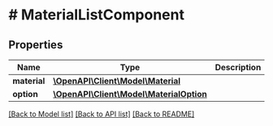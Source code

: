 # # MaterialListComponent

## Properties

Name | Type | Description | Notes
------------ | ------------- | ------------- | -------------
**material** | [**\OpenAPI\Client\Model\Material**](Material.md) |  | [optional]
**option** | [**\OpenAPI\Client\Model\MaterialOption**](MaterialOption.md) |  |

[[Back to Model list]](../../README.md#models) [[Back to API list]](../../README.md#endpoints) [[Back to README]](../../README.md)
